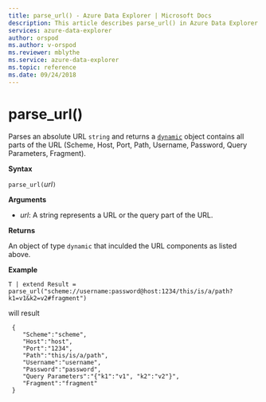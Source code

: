 ```yaml
---
title: parse_url() - Azure Data Explorer | Microsoft Docs
description: This article describes parse_url() in Azure Data Explorer.
services: azure-data-explorer
author: orspod
ms.author: v-orspod
ms.reviewer: mblythe
ms.service: azure-data-explorer
ms.topic: reference
ms.date: 09/24/2018
---
```

# parse_url()

Parses an absolute URL `string` and returns a [`dynamic`](./scalar-data-types/dynamic.md) object contains all parts of the URL (Scheme, Host, Port, Path, Username, Password, Query Parameters, Fragment).

**Syntax**

`parse_url(`*url*`)`

**Arguments**

* *url*: A string represents a URL or the query part of the URL.

**Returns**

An object of type `dynamic` that inculded the URL components as listed above.

**Example**

```kusto
T | extend Result = parse_url("scheme://username:password@host:1234/this/is/a/path?k1=v1&k2=v2#fragment")
```

will result

```
 {
 	"Scheme":"scheme",
 	"Host":"host",
 	"Port":"1234",
 	"Path":"this/is/a/path",
 	"Username":"username",
 	"Password":"password",
 	"Query Parameters":"{"k1":"v1", "k2":"v2"}",
 	"Fragment":"fragment"
 }
```